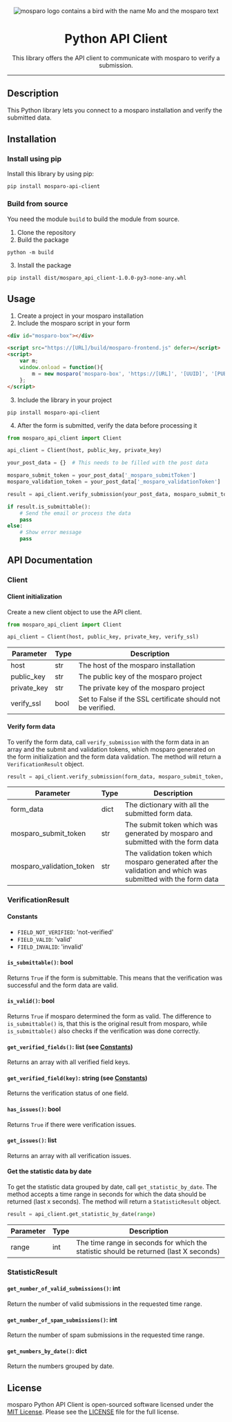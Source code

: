 &nbsp;
<p align="center">
    <img src="https://github.com/mosparo/mosparo/blob/master/assets/images/mosparo-logo.svg?raw=true" alt="mosparo logo contains a bird with the name Mo and the mosparo text"/>
</p>

<h1 align="center">
    Python API Client
</h1>
<p align="center">
    This library offers the API client to communicate with mosparo to verify a submission.
</p>

-----

## Description
This Python library lets you connect to a mosparo installation and verify the submitted data.

## Installation

### Install using pip

Install this library by using pip:

```text
pip install mosparo-api-client
```

### Build from source

You need the module `build` to build the module from source.

1. Clone the repository
2. Build the package
```commandline
python -m build
```
3. Install the package
```commandline
pip install dist/mosparo_api_client-1.0.0-py3-none-any.whl
```

## Usage
1. Create a project in your mosparo installation
2. Include the mosparo script in your form
```html
<div id="mosparo-box"></div>

<script src="https://[URL]/build/mosparo-frontend.js" defer></script>
<script>
    var m;
    window.onload = function(){
        m = new mosparo('mosparo-box', 'https://[URL]', '[UUID]', '[PUBLIC_KEY]', {loadCssResource: true});
    };
</script>
```
3. Include the library in your project
```text
pip install mosparo-api-client
```
4. After the form is submitted, verify the data before processing it

```python
from mosparo_api_client import Client

api_client = Client(host, public_key, private_key)

your_post_data = {}  # This needs to be filled with the post data

mosparo_submit_token = your_post_data['_mosparo_submitToken']
mosparo_validation_token = your_post_data['_mosparo_validationToken']

result = api_client.verify_submission(your_post_data, mosparo_submit_token, mosparo_validation_token)

if result.is_submittable():
    # Send the email or process the data
    pass
else:
    # Show error message
    pass
```

## API Documentation

### Client

#### Client initialization

Create a new client object to use the API client.

```python
from mosparo_api_client import Client

api_client = Client(host, public_key, private_key, verify_ssl)
```

| Parameter   | Type | Description                                                 |
|-------------|------|-------------------------------------------------------------|
| host        | str  | The host of the mosparo installation                        |
| public_key  | str  | The public key of the mosparo project                       |
| private_key | str  | The private key of the mosparo project                      |
| verify_ssl  | bool | Set to False if the SSL certificate should not be verified. |

#### Verify form data

To verify the form data, call `verify_submission` with the form data in an array and the submit and validation tokens, which mosparo generated on the form initialization and the form data validation. The method will return a `VerificationResult` object.

```python
result = api_client.verify_submission(form_data, mosparo_submit_token, mosparo_validation_token)
```

| Parameter                | Type  | Description                                                                                                  |
|--------------------------|-------|--------------------------------------------------------------------------------------------------------------|
| form_data                | dict  | The dictionary with all the submitted form data.                                                             |
| mosparo_submit_token     | str   | The submit token which was generated by mosparo and submitted with the form data                             |
| mosparo_validation_token | str   | The validation token which mosparo generated after the validation and which was submitted with the form data |

### VerificationResult

#### Constants

- `FIELD_NOT_VERIFIED`: 'not-verified'
- `FIELD_VALID`: 'valid'
- `FIELD_INVALID`: 'invalid'

#### `is_submittable()`: bool

Returns `True` if the form is submittable. This means that the verification was successful and the 
form data are valid.

#### `is_valid()`: bool

Returns `True` if mosparo determined the form as valid. The difference to `is_submittable()` is, that this
is the original result from mosparo, while `is_submittable()` also checks if the verification was done correctly.

#### `get_verified_fields()`: list (see [Constants](#constants))

Returns an array with all verified field keys.

#### `get_verified_field(key)`: string (see [Constants](#constants))

Returns the verification status of one field.

#### `has_issues()`: bool

Returns `True` if there were verification issues.

#### `get_issues()`: list

Returns an array with all verification issues.

#### Get the statistic data by date

To get the statistic data grouped by date, call `get_statistic_by_date`. The method accepts a time range in seconds for which the data should be returned (last x seconds). The method will return a `StatisticResult` object.

```python
result = api_client.get_statistic_by_date(range)
```

| Parameter | Type | Description                                                                           |
|-----------|------|---------------------------------------------------------------------------------------|
| range     | int  | The time range in seconds for which the statistic should be returned (last X seconds) |

### StatisticResult

#### `get_number_of_valid_submissions()`: int

Return the number of valid submissions in the requested time range.

#### `get_number_of_spam_submissions()`: int

Return the number of spam submissions in the requested time range.

#### `get_numbers_by_date()`: dict

Return the numbers grouped by date.

## License

mosparo Python API Client is open-sourced software licensed under the [MIT License](https://opensource.org/licenses/MIT).
Please see the [LICENSE](LICENSE) file for the full license.